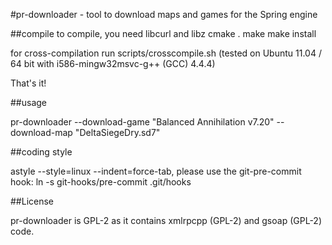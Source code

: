 #pr-downloader - tool to download maps and games for the Spring engine

##compile
to compile, you need libcurl and libz
	cmake .
	make
	make install

for cross-compilation run scripts/crosscompile.sh (tested on Ubuntu 11.04 / 64 bit with i586-mingw32msvc-g++ (GCC) 4.4.4)

That's it!

##usage

pr-downloader --download-game "Balanced Annihilation v7.20" --download-map "DeltaSiegeDry.sd7"

##coding style

astyle --style=linux --indent=force-tab, please use the git-pre-commit hook:
	ln -s git-hooks/pre-commit .git/hooks

##License

pr-downloader is GPL-2 as it contains xmlrpcpp (GPL-2) and gsoap (GPL-2) code.

